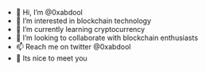 - 👋 Hi, I’m @0xabdool
- 👀 I’m interested in blockchain technology
- 🌱 I’m currently learning cryptocurrency
- 💞️ I’m looking to collaborate with blockchain enthusiasts
- 📫 Reach me on  twitter @0xabdool
- 🤝 Its nice to meet you
<!---
--->
